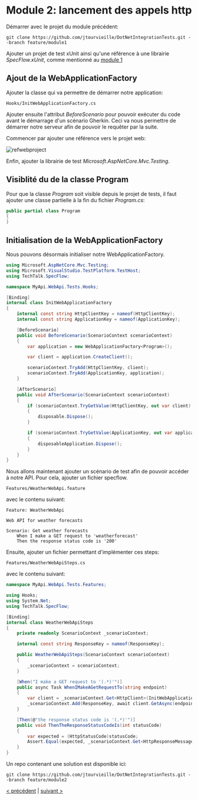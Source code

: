 # Module 2: lancement des appels http

Démarrer avec le projet du module précédent:

```
git clone https://github.com/jtourvieille/DotNetIntegrationTests.git --branch feature/module1
```

Ajouter un projet de test xUnit ainsi qu'une référence à une librairie _SpecFlow.xUnit_, comme mentionné au [module 1](./../../Module%201%20création%20du%20projet%20de%20test/doc/Readme.md)

## Ajout de la WebApplicationFactory

Ajouter la classe qui va permettre de démarrer notre application:

```
Hooks/InitWebApplicationFactory.cs
```

Ajouter ensuite l'attribut _BeforeScenario_ pour pouvoir exécuter du code avant le démarrage d'un scénario Gherkin. Ceci va nous permettre de démarrer notre serveur afin de pouvoir le requêter par la suite.

Commencer par ajouter une référence vers le projet web:

![refwebproject](img/refwebproject.png)

Enfin, ajouter la librairie de test _Microsoft.AspNetCore.Mvc.Testing_.

## Visiblité du de la classe Program

Pour que la classe _Program_ soit visible depuis le projet de tests, il faut ajouter une classe partielle à la fin du fichier _Program.cs_:

```cs
public partial class Program
{
}
```

## Initialisation de la WebApplicationFactory

Nous pouvons désormais initialiser notre WebApplicationFactory.

```cs
using Microsoft.AspNetCore.Mvc.Testing;
using Microsoft.VisualStudio.TestPlatform.TestHost;
using TechTalk.SpecFlow;

namespace MyApi.WebApi.Tests.Hooks;

[Binding]
internal class InitWebApplicationFactory
{
    internal const string HttpClientKey = nameof(HttpClientKey);
    internal const string ApplicationKey = nameof(ApplicationKey);

    [BeforeScenario]
    public void BeforeScenario(ScenarioContext scenarioContext)
    {
        var application = new WebApplicationFactory<Program>();

        var client = application.CreateClient();

        scenarioContext.TryAdd(HttpClientKey, client);
        scenarioContext.TryAdd(ApplicationKey, application);
    }

    [AfterScenario]
    public void AfterScenario(ScenarioContext scenarioContext)
    {
        if (scenarioContext.TryGetValue(HttpClientKey, out var client) && client is IDisposable disposable)
        {
            disposable.Dispose();
        }

        if (scenarioContext.TryGetValue(ApplicationKey, out var application) && application is IDisposable disposableApplication)
        {
            disposableApplication.Dispose();
        }
    }
}

```

Nous allons maintenant ajouter un scénario de test afin de pouvoir accéder à notre API. Pour cela, ajouter un fichier specflow.

```
Features/WeatherWebApi.feature
```

avec le contenu suivant:

```
Feature: WeatherWebApi

Web API for weather forecasts

Scenario: Get weather forecasts
	When I make a GET request to 'weatherforecast'
	Then the response status code is '200'

```

Ensuite, ajouter un fichier permettant d'implémenter ces steps:

```
Features/WeatherWebApiSteps.cs
```

avec le contenu suivant:

```cs
namespace MyApi.WebApi.Tests.Features;

using Hooks;
using System.Net;
using TechTalk.SpecFlow;

[Binding]
internal class WeatherWebApiSteps
{
    private readonly ScenarioContext _scenarioContext;

    internal const string ResponseKey = nameof(ResponseKey);

    public WeatherWebApiSteps(ScenarioContext scenarioContext)
    {
        _scenarioContext = scenarioContext;
    }

    [When("I make a GET request to '(.*)'")]
    public async Task WhenIMakeAGetRequestTo(string endpoint)
    {
        var client = _scenarioContext.Get<HttpClient>(InitWebApplicationFactory.HttpClientKey);
        _scenarioContext.Add(ResponseKey, await client.GetAsync(endpoint));
    }

    [Then(@"the response status code is '(.*)'")]
    public void ThenTheResponseStatusCodeIs(int statusCode)
    {
        var expected = (HttpStatusCode)statusCode;
        Assert.Equal(expected, _scenarioContext.Get<HttpResponseMessage>(ResponseKey).StatusCode);
    }
}

```

Un repo contenant une solution est disponible ici:

```
git clone https://github.com/jtourvieille/DotNetIntegrationTests.git --branch feature/module2
```

[< précédent](../../Module%201%20création%20du%20projet%20de%20test/doc/Readme.md) | [suivant >](../../Module%203%20remplacement%20du%20système%20de%20log/doc/Readme.md)
